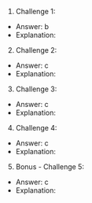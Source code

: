 1. Challenge 1:
  - Answer: b
  - Explanation: 


2. Challenge 2:
  - Answer: c
  - Explanation:


3. Challenge 3:
  - Answer: c
  - Explanation:


4. Challenge 4:
  - Answer: c
  - Explanation:


5. Bonus - Challenge 5:
  - Answer: c
  - Explanation:
